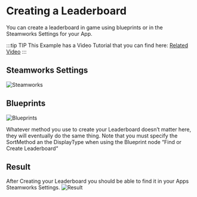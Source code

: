 # Creating a Leaderboard
You can create a leaderboard in game using blueprints or in the Steamworks Settings for your App.

:::tip TIP
This Example has a Video Tutorial that you can find here: [Related Video](../../videos/leaderboards.mdx)
:::

## Steamworks Settings
![Steamworks](https://eeldev.com/wp-content/uploads/2021/06/creating-1.png)

## Blueprints
![Blueprints](https://eeldev.com/wp-content/uploads/2021/06/creating_bp.png)

Whatever method you use to create your Leaderboard doesn’t matter here, they will eventually do the same thing. Note that you must specify the SortMethod an the DisplayType when using the Blueprint node “Find or Create Leaderboard“

## Result
After Creating your Leaderboard you should be able to find it in your Apps Steamworks Settings.
![Result](https://eeldev.com/wp-content/uploads/2021/06/41524de7e8ce43dc6d3cb50b0e789d68.png)